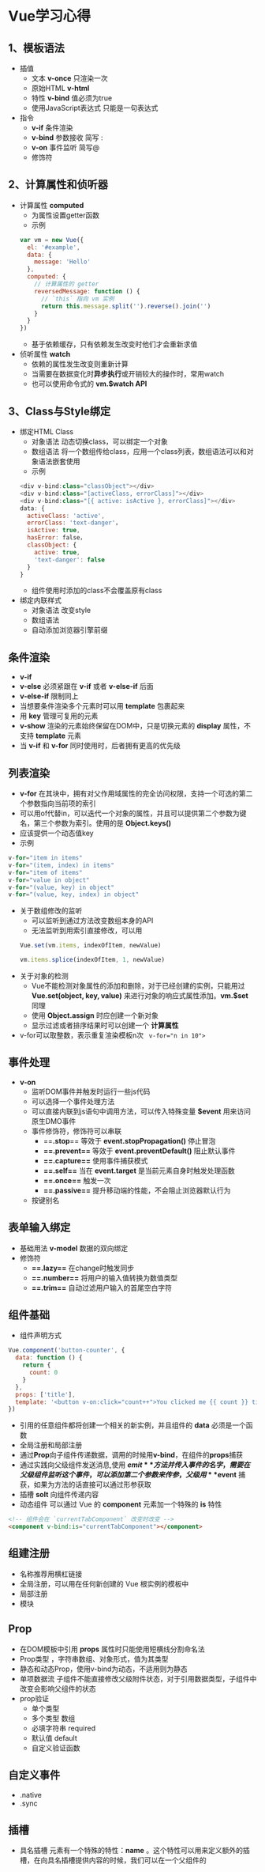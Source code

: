 # Vue学习心得
## 1、模板语法
- 插值
    - 文本  **v-once** 只渲染一次
    - 原始HTML  **v-html**
    - 特性 **v-bind** 值必须为true
    - 使用JavaScript表达式 只能是一句表达式
- 指令
    - **v-if**  条件渲染
    - **v-bind** 参数接收 简写 :
    - **v-on** 事件监听 简写@
    - 修饰符
## 2、计算属性和侦听器
- 计算属性 **computed**
    - 为属性设置getter函数
    - 示例
    ```javascript
    var vm = new Vue({
      el: '#example',
      data: {
        message: 'Hello'
      },
      computed: {
        // 计算属性的 getter
        reversedMessage: function () {
          // `this` 指向 vm 实例
          return this.message.split('').reverse().join('')
        }
      }
    })
    ```
    - 基于依赖缓存，只有依赖发生改变时他们才会重新求值
- 侦听属性 **watch**
    - 依赖的属性发生改变则重新计算
    - 当需要在数据变化时**异步执行**或开销较大的操作时，常用watch
    - 也可以使用命令式的 **vm.$watch API**
## 3、Class与Style绑定
- 绑定HTML Class
    - 对象语法 动态切换class，可以绑定一个对象
    - 数组语法 将一个数组传给class，应用一个class列表，数组语法可以和对象语法嵌套使用
    - 示例
    ```javascript
    <div v-bind:class="classObject"></div>
    <div v-bind:class="[activeClass, errorClass]"></div>
    <div v-bind:class="[{ active: isActive }, errorClass]"></div>
    data: {
      activeClass: 'active',
      errorClass: 'text-danger'，
      isActive: true,
      hasError: false，
      classObject: {
        active: true,
        'text-danger': false
      }
    }
    ```
    - 组件使用时添加的class不会覆盖原有class
- 绑定内联样式
    - 对象语法 改变style
    - 数组语法
    - 自动添加浏览器引擎前缀
## 条件渲染
- **v-if**
- **v-else**  必须紧跟在 **v-if** 或者 **v-else-if** 后面
- **v-else-if**  限制同上
- 当想要条件渲染多个元素时可以用 **template** 包裹起来
-  用 **key** 管理可复用的元素
-  **v-show** 渲染的元素始终保留在DOM中，只是切换元素的 **display** 属性，不支持 **template** 元素
- 当 **v-if** 和 **v-for** 同时使用时，后者拥有更高的优先级

## 列表渲染
- **v-for** 在其块中，拥有对父作用域属性的完全访问权限，支持一个可选的第二个参数指向当前项的索引
- 可以用of代替in，可以迭代一个对象的属性，并且可以提供第二个参数为键名，第三个参数为索引。使用的是 **Object.keys()**
- 应该提供一个动态值key
- 示例
```javascript
v-for="item in items"
v-for="(item, index) in items"
v-for="item of items"
v-for="value in object"
v-for="(value, key) in object"
v-for="(value, key, index) in object"
```
- 关于数组修改的监听
    - 可以监听到通过方法改变数组本身的API
    - 无法监听到用索引直接修改，可以用 
    ```javascript
    Vue.set(vm.items, indexOfItem, newValue) 
    ```
    ```javascript
    vm.items.splice(indexOfItem, 1, newValue)
    ```
- 关于对象的检测
    - Vue不能检测对象属性的添加和删除，对于已经创建的实例，只能用过 **Vue.set(object, key, value)** 来进行对象的响应式属性添加。**vm.$set** 同理
    - 使用 **Object.assign** 时应创建一个新对象
    - 显示过滤或者排序结果时可以创建一个 **计算属性** 
- v-for可以取整数，表示重复渲染模板n次
  ` v-for="n in 10">`

## 事件处理
- **v-on**
    - 监听DOM事件并触发时运行一些js代码
    - 可以选择一个事件处理方法
    - 可以直接内联到js语句中调用方法，可以传入特殊变量 **$event** 用来访问原生DMO事件
    - 事件修饰符，修饰符可以串联
        - ==**.stop**== 等效于 **event.stopPropagation()** 停止冒泡
        - **==.prevent==** 等效于 **event.preventDefault()** 阻止默认事件
        - **==.capture==** 使用事件捕获模式
        - **==.self==** 当在 **event.target** 是当前元素自身时触发处理函数
        - **==.once==** 触发一次
        - **==.passive==** 提升移动端的性能，不会阻止浏览器默认行为
    - 按键别名

## 表单输入绑定
- 基础用法  **v-model** 数据的双向绑定
- 修饰符
    - **==.lazy==** 在change时触发同步
    - **==.number==** 将用户的输入值转换为数值类型
    - **==.trim==** 自动过滤用户输入的首尾空白字符

## 组件基础
- 组件声明方式
```javascript
Vue.component('button-counter', {
  data: function () {
    return {
      count: 0
    }
  },
  props: ['title'],
  template: '<button v-on:click="count++">You clicked me {{ count }} times.</button>'
})
```
- 引用的任意组件都将创建一个相关的新实例，并且组件的 **data** 必须是一个函数
- 全局注册和局部注册
- 通过**Prop**向子组件传递数据，调用的时候用**v-bind**，在组件的**props**捕获
- 通过实践向父级组件发送消息,使用 **$emit** 方法并传入事件的名字，需要在父级组件监听这个事件，可以添加第二个参数来传参，父级用 **$event** 捕获，如果为方法的话直接可以通过形参获取 
- 插槽 **solt** 向组件传递内容
- 动态组件 可以通过 Vue 的 **component** 元素加一个特殊的 **is** 特性
```HTML
<!-- 组件会在 `currentTabComponent` 改变时改变 -->
<component v-bind:is="currentTabComponent"></component>
```

## 组建注册
- 名称推荐用横杠链接
- 全局注册，可以用在任何新创建的 Vue 根实例的模板中
- 局部注册 
- 模块

## Prop
- 在DOM模板中引用 **props** 属性时只能使用短横线分割命名法
- Prop类型 ，字符串数组、对象形式，值为其类型
- 静态和动态Prop，使用v-bind为动态，不适用则为静态
- 单项数据流 子组件不能直接修改父级附件状态，对于引用数据类型，子组件中改变会影响父组件的状态
- prop验证 
    - 单个类型
    - 多个类型  数组
    - 必填字符串 required
    - 默认值 default
    - 自定义验证函数

## 自定义事件
- .native
- .sync

## 插槽
- 具名插槽  **<slot>** 元素有一个特殊的特性：**name** 。这个特性可以用来定义额外的插槽，在向具名插槽提供内容的时候，我们可以在一个父组件的    **<template>** 元素上使用 slot 特性，也可以直接用在普通元素上。   
- 插槽默认内容     
- 作用域插槽  

## 动态组件和异步组件
- **v-bind:is** 特性，不会缓存，切换组件会创建一个新实例
- **keep-alive**  要求被切换到的组件都有自己的名字，可以将该组件的状态保存
- 异步组件 
 
## 访问元素和组件
- 尽量不要去操作另外一个组件实例内部或者手动操作DOM元素
- 访问根实例 **this.$root** 可以当作一个全局store，针对小型的项目，大型项目还是推荐vuex
- 访问父级组件实例  **this.$parent**  
- 访问子组件实例或者子元素  可以通过 **ref** 特性为该子组件赋予一个ID引用，可以直接通过 **this.$refs.idName** 调用，refs只会在组建渲染完成后才生效，而且不是响应式的。所以应该尽量在模板或者计算属性中访问该属性。
- 依赖注入  **provide** 和 **inject**， 提供的数据不是响应式的。
- 程序化的时间侦听器 
    - **$on(eventName,handler)**
    - **&once(eventName,handler)**
    - **$off(eventName,handler)**
- 循环引用
    - 递归组件，根据name选项，Vue.component全局注册一个组件时，这个全局的ID会自动设置为该组件的 **name** 选项。递归应该有推迟条件。
    - 组件之间的循环引用
- 模板定义的替代品 
    - 内联模板 


## 过渡和动画

## 可复用性和组合
- **mixins** 混入
- 自定义指令
    - 全局自定义指令。使用全局Api，**Vue.directice** 
    - 局部指令。 **directives:{}**
    - 实例
    ```javascript
    Vue.directive('focus', {
      // 当被绑定的元素插入到 DOM 中时……
      inserted: function (el) {
        // 聚焦元素
        el.focus()
      }
    })
    //局部指令
    directives: {
      focus: {
        // 指令的定义
        inserted: function (el) {
          el.focus()
        }
      }
    }
    ```
- 钩子函数
# 全局API
## Vue.extent()
# 特殊特性
## key
- 作用
    - 强制替换组件，重新渲染
    - 完整的触发组件的生命周期钩子
    - 触发过渡

## ref
- 作用  用来给元素或者组件注册引用信息。将会注册到父组件的 **$refs** 对象 
- 特点
    - 当使用 **v-for** 时，引用信息将会是一个数组
    - ref本身是作为渲染结果被创建的，所以在初始渲染的时候不能访问，**$refs** 不是响应式的

## slot
- 作用 用于具名插槽中，需要和模板中
# 实例属性

## $data
- 类型： Object | Function
- 限制： 组件的定义只接受function，如果为纯粹的对象的话，则该组件所有的实例指向同一个引用。
- 实例创建后，可以通过 **vm.$data** 访问原始对象，并且Vue实例也代理了data对象上所有的属性，**不代理以 ==_== 和 ==$== 开头的属性**，但是可以通过 **vm.$data._property** 访问。

## $props
- 类型： Array<string> | Object
- 详细： 用于接收来自父组件的数据，可以为数组或者对象，而且对象允许配置高级选项，如类型检测、自定义校验和默认值设置。

## $el
- 类型：HTMLElement
- 限制：只读
- 详细：Vue实例使用的根DOM元素

## $root
- 类型： Vue instance
- 限制：只读
- 详细：根元素

## $parent
- 类型： Vue instance
- 限制：只读
- 详细：父实例

## $children
- 类型： Array<Vue instance>
- 限制：只读
- 详细：当前实例的直接子组件，不保证顺序，也不是响应式的。

## $slots
- 类型： { [name: string]: ?Array<VNode> }
- 限制：只读
- 详细：访问插槽分发的内容，每个具名插槽具有其相应的属性。 **default** 包括了所有没有被包含在具名插槽中的节点。**常常用来和render函数配合使用** 
- 示例
```html
<blog-post>
  <h1 slot="header">
    About Me
  </h1>

  <p>Here's some page content, which will be included in vm.$slots.default, because it's not inside a named slot.</p>

  <p slot="footer">
    Copyright 2016 Evan You
  </p>

  <p>If I have some content down here, it will also be included in vm.$slots.default.</p>.
</blog-post>
```
```javascript
Vue.component('blog-post', {
  render: function (createElement) {
    var header = this.$slots.header
    var body   = this.$slots.default
    var footer = this.$slots.footer
    return createElement('div', [
      createElement('header', header),
      createElement('main', body),
      createElement('footer', footer)
    ])
  }
})
```

## $scopedSlots ？
- 类型： **{ [name: string]: props => VNode | Array<VNode> }**
- 限制：只读
- 详细：访问作用域插槽

## $refs
- 类型： Object
- 限制：只读
- 详细：一个对象，持有注册过 **ref** 特性的所有DOM元素和组件实例。

## $attrs ？
- 类型： { [key: string]: string }
- 限制：只读
- 详细：包含了父作用域中不作为prop被识别的特性集合（class和style除外）

## listeners ？

# 实例方法
## vm.$watch() ？
- 参数：
- 用法：观察Vue实例变化的一个表达式或计算属性函数。回调函数得到的参数为新值和旧值

## vm.$set()
- 参数：
    - target {Object | Array}
    - key {string | number}
    - value {any}
- 返回值：设置的value
- 用法：全局**Vue.set()**的别名，向响应式对象中添加一个属性，并确保这个新属性同样是响应式的，且触发视图更新。
- 限制：对象不能是Vue实例，或者Vue实例的根数据对象。

## vm.$delete()
- 参数：
    - target {Object | Array}
    - key {string | number}
- 用法： 全局**Vue.delete()**的别名。删除对象的属性。如果对象是响应式的，确保删除能触发更新视图。

## vm.$on()
- 参数：
    - event {string | Array<string>}
    - callback Function
- 用法：添加当前实例上的自定义事件，可以由 **$emit** 触发

## vm.$once()
和on用法一样，但是只会触发一次
## vm.$off()
取消监听事件
## vm.$emit()
用来触发父组件的监听，附加参数都会传给监听器回调。
## vm.$nextTick()
将回调延迟到下次 DOM 更新循环之后执行。在修改数据之后立即使用它，然后等待 DOM 更新。它跟全局方法 Vue.nextTick 一样，不同的是回调的 this 自动绑定到调用它的实例上。
## vm.$destroy()
完全销毁一个实例。清理它与其它实例的连接，解绑它的全部指令及事件监听器。

    
